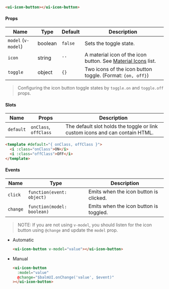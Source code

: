 ```html
<ui-icon-button></ui-icon-button>
```

#### Props

| Name                | Type    | Default | Description                                                              |
| ------------------- | ------- | ------- | ------------------------------------------------------------------------ |
| `model` (`v-model`) | boolean | `false` | Sets the toggle state.                                                   |
| `icon`              | string  | `''`    | A material icon of the icon button. See [Material Icons](/#/icons) list. |
| `toggle`            | object  | `{}`    | Two icons of the icon button toggle. (Format: `{on, off}`)               |

> Configuring the icon button toggle states by `toggle.on` and `toggle.off` props.

#### Slots

| Name      | Props                 | Description                                                                  |
| --------- | --------------------- | ---------------------------------------------------------------------------- |
| `default` | `onClass`, `offClass` | The default slot holds the toggle or link custom icons and can contain HTML. |

```html
<template #default="{ onClass, offClass }">
  <i :class="onClass">ON</i>
  <i :class="offClass">OFF</i>
</template>
```

#### Events

| Name     | Type                       | Description                            |
| -------- | -------------------------- | -------------------------------------- |
| `click`  | `function(event: object)`  | Emits when the icon button is clicked. |
| `change` | `function(model: boolean)` | Emits when the icon button is toggled. |

> NOTE: If you are not using `v-model`, you should listen for the icon button using `@change` and update the `model` prop.

- Automatic
  ```html
  <ui-icon-button v-model="value"></ui-icon-button>
  ```
- Manual
  ```html
  <ui-icon-button
    :model="value"
    @change="$balmUI.onChange('value', $event)"
  ></ui-icon-button>
  ```
